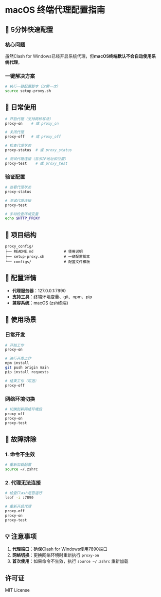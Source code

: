 # macOS 终端代理配置指南

## 🚀 5分钟快速配置

### 核心问题
虽然Clash for Windows已经开启系统代理，但**macOS终端默认不会自动使用系统代理**。

### 一键解决方案
```bash
# 执行一键配置脚本（仅需一次）
source setup-proxy.sh
```

## 📱 日常使用

```bash
# 开启代理（支持两种写法）
proxy-on    # 或 proxy_on

# 关闭代理
proxy-off   # 或 proxy_off

# 检查代理状态
proxy-status  # 或 proxy_status

# 测试代理连接（显示IP地址和位置）
proxy-test    # 或 proxy_test
```

### 验证配置
```bash
# 查看代理状态
proxy-status

# 测试代理连接
proxy-test

# 手动检查环境变量
echo $HTTP_PROXY
```

## 📁 项目结构

```
proxy_config/
├── README.md              # 使用说明
├── setup-proxy.sh         # 一键配置脚本
└── configs/               # 配置文件模板
```

## 🔧 配置详情

- **代理服务器**：127.0.0.1:7890
- **支持工具**：终端环境变量、git、npm、pip
- **兼容系统**：macOS (zsh终端)

## 🎯 使用场景

### 日常开发
```bash
# 开始工作
proxy-on

# 进行开发工作
npm install
git push origin main
pip install requests

# 结束工作（可选）
proxy-off
```

### 网络环境切换
```bash
# 切换到新网络环境后
proxy-off
proxy-on
proxy-test
```

## 🔧 故障排除

### 1. 命令不生效
```bash
# 重新加载配置
source ~/.zshrc
```

### 2. 代理无法连接
```bash
# 检查Clash是否运行
lsof -i :7890

# 重新开启代理
proxy-off
proxy-on
proxy-test
```

## 💡 注意事项

1. **代理端口**：确保Clash for Windows使用7890端口
2. **网络切换**：更换网络环境时重新执行 `proxy-on`
3. **首次使用**：如果命令不生效，执行 `source ~/.zshrc` 重新加载

## 许可证

MIT License 